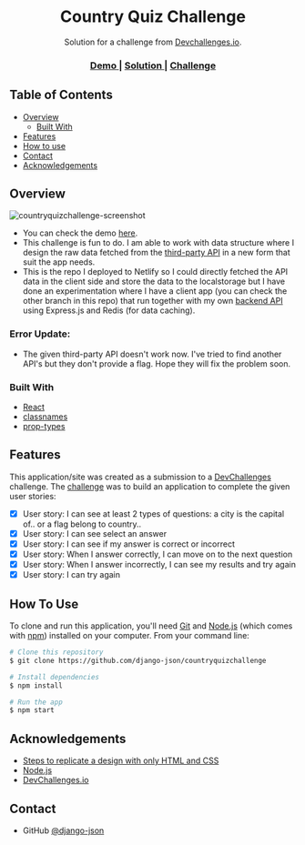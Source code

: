 <!-- Please update value in the {}  -->

<h1 align="center">Country Quiz Challenge</h1>

<div align="center">
   Solution for a challenge from  <a href="http://devchallenges.io" target="_blank">Devchallenges.io</a>.
</div>

<div align="center">
  <h3>
    <a href="https://countryquizchallenge.netlify.app">
      Demo
    </a>
    <span> | </span>
    <a href="https://github.com/django-json/countryquizchallenge">
      Solution
    </a>
    <span> | </span>
    <a href="https://devchallenges.io/challenges/Bu3G2irnaXmfwQ8sZkw8">
      Challenge
    </a>
  </h3>
</div>

<!-- TABLE OF CONTENTS -->

## Table of Contents

- [Overview](#overview)
  - [Built With](#built-with)
- [Features](#features)
- [How to use](#how-to-use)
- [Contact](#contact)
- [Acknowledgements](#acknowledgements)

<!-- OVERVIEW -->

## Overview

![countryquizchallenge-screenshot](https://user-images.githubusercontent.com/44185999/134131230-02225885-389a-4db5-8369-5bd12e9c976f.png)

- You can check the demo [here](https://countryquizchallenge.netlify.app).
- This challenge is fun to do. I am able to work with data structure where I design the raw data fetched from the [third-party API](https://restcountries.eu/) in a new form that suit the app needs.
- This is the repo I deployed to Netlify so I could directly fetched the API data in the client side and store the data to the localstorage but I have done an experimentation where I have a client app (you can check the other branch in this repo) that run together with my own [backend API](https://github.com/django-json/countryquizchallenge-api) using Express.js and Redis (for data caching).

### Error Update:
- The given third-party API doesn't work now. I've tried to find another API's but they don't provide a flag. Hope they will fix the problem soon.

### Built With

<!-- This section should list any major frameworks that you built your project using. Here are a few examples.-->

- [React](https://reactjs.org/)
- [classnames](https://www.npmjs.com/package/classnames)
- [prop-types](https://www.npmjs.com/package/prop-types)

## Features

<!-- List the features of your application or follow the template. Don't share the figma file here :) -->

This application/site was created as a submission to a [DevChallenges](https://devchallenges.io/challenges) challenge. The [challenge](https://devchallenges.io/challenges/Bu3G2irnaXmfwQ8sZkw8) was to build an application to complete the given user stories:

- [x] User story: I can see at least 2 types of questions: a city is the capital of.. or a flag belong to country..
- [x] User story: I can see select an answer
- [x] User story: I can see if my answer is correct or incorrect
- [x] User story: When I answer correctly, I can move on to the next question
- [x] User story: When I answer incorrectly, I can see my results and try again
- [x] User story: I can try again

## How To Use

<!-- Example: -->

To clone and run this application, you'll need [Git](https://git-scm.com) and [Node.js](https://nodejs.org/en/download/) (which comes with [npm](http://npmjs.com)) installed on your computer. From your command line:

```bash
# Clone this repository
$ git clone https://github.com/django-json/countryquizchallenge

# Install dependencies
$ npm install

# Run the app
$ npm start
```

## Acknowledgements

<!-- This section should list any articles or add-ons/plugins that helps you to complete the project. This is optional but it will help you in the future. For example: -->

- [Steps to replicate a design with only HTML and CSS](https://devchallenges-blogs.web.app/how-to-replicate-design/)
- [Node.js](https://nodejs.org/)
- [DevChallenges.io](https://devchallenges.io)

## Contact

- GitHub [@django-json](https://github.com/django-json)
